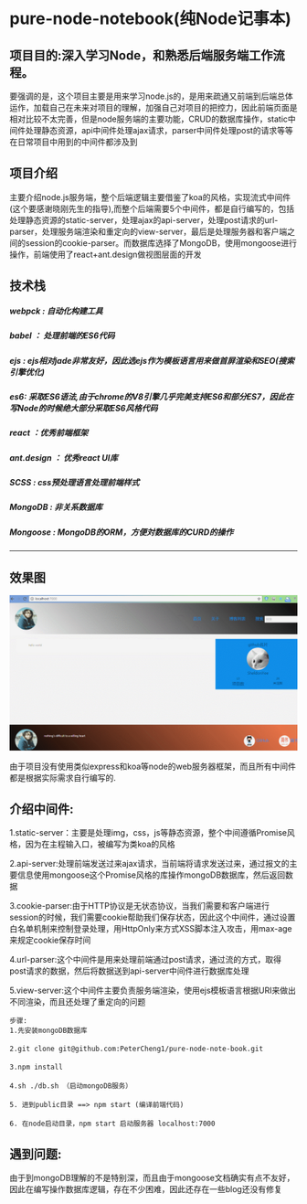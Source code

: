# pure-node-notebook(纯Node记事本)

<h2>项目目的:深入学习Node，和熟悉后端服务端工作流程。</h2>
<p>要强调的是，这个项目主要是用来学习node.js的，是用来疏通又前端到后端总体运作，加载自己在未来对项目的理解，加强自己对项目的把控力，因此前端页面是相对比较不太完善，但是node服务端的主要功能，CRUD的数据库操作，static中间件处理静态资源，api中间件处理ajax请求，parser中间件处理post的请求等等在日常项目中用到的中间件都涉及到</p>

<h2>项目介绍</h2>
<p>主要介绍node.js服务端，整个后端逻辑主要借鉴了koa的风格，实现流式中间件(这个要感谢晓刚先生的指导),而整个后端需要5个中间件，都是自行编写的，包括处理静态资源的static-server，处理ajax的api-server，处理post请求的url-parser，处理服务端渲染和重定向的view-server，最后是处理服务器和客户端之间的session的cookie-parser。而数据库选择了MongoDB，使用mongoose进行操作，前端使用了react+ant.design做视图层面的开发</p>      


<h2>技术栈</h2>

<h5>webpck : 自动化构建工具</h5>

<h5>babel ： 处理前端的ES6代码</h5>

<h5>ejs : ejs相对jade非常友好，因此选ejs作为模板语言用来做首屏渲染和SEO(搜索引擎优化)</h5>

<h5>es6: 采取ES6语法,由于chrome的V8引擎几乎完美支持ES6和部分ES7，因此在写Node的时候绝大部分采取ES6风格代码</h5>

<h5>react ：优秀前端框架</h5>

<h5>ant.design ： 优秀react UI库</h5>

<h5>SCSS : css预处理语言处理前端样式</h5>

<h5>MongoDB : 非关系数据库</h5>

<h5>Mongoose : MongoDB的ORM，方便対数据库的CURD的操作</h5>

---------------------------------------------------------------------------------------------------------------------------

<h2>效果图</h2>

![效果图](./photo/node.gif)

<p>由于项目没有使用类似express和koa等node的web服务器框架，而且所有中间件都是根据实际需求自行编写的.</p>

<h2>介绍中间件:</h2>

1.static-server：主要是处理img，css，js等静态资源，整个中间遵循Promise风格，因为在主程输入口，被编写为类koa的风格

2.api-server:处理前端发送过来ajax请求，当前端将请求发送过来，通过报文的主要信息使用mongoose这个Promise风格的库操作mongoDB数据库，然后返回数据

3.cookie-parser:由于HTTP协议是无状态协议，当我们需要和客户端进行session的时候，我们需要cookie帮助我们保存状态，因此这个中间件，通过设置白名单机制来控制登录处理，用HttpOnly来方式XSS脚本注入攻击，用max-age来规定cookie保存时间

4.url-parser:这个中间件是用来处理前端通过post请求，通过流的方式，取得post请求的数据，然后将数据送到api-server中间件进行数据库处理

5.view-server:这个中间件主要负责服务端渲染，使用ejs模板语言根据URI来做出不同渲染，而且还处理了重定向的问题

```
步骤:
1.先安装mongoDB数据库

2.git clone git@github.com:PeterCheng1/pure-node-note-book.git

3.npm install

4.sh ./db.sh （启动mongoDB服务）

5. 进到public目录 ==> npm start (编译前端代码)

6. 在node启动目录，npm start 启动服务器 localhost:7000

```

<h2>遇到问题:</h2>
由于到mongoDB理解的不是特别深，而且由于mongoose文档确实有点不友好，因此在编写操作数据库逻辑，存在不少困难，因此还存在一些blog还没有修复
